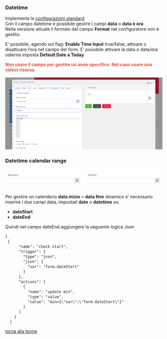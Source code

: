 ### Datetime
Implementa le [configurazioni standard](../../base.md#Neicomponentisonogestiteleseguentiproprietà)   
Con il campo datetime è possibile gestire i campi **data** o **data e ora**   
Nella versione attuale  il formato del campo **Format** nel configuratore non è gestito.

E’ possibile, agendo sul flag: **Enable Time Input** true/false, attivare o disattivare l’ora nel campo del form. E’ possibile attivare la data o data/ora odierna imposta **Default Date a Today**

<font color=" #e74c3c">**Non usare il campo per gestire un anno specifico. Nel caso usare una select risorsa**.</font>

![datetime](../../../img/componenti/advanced/datetime_img1.png "datetime")

### Datetime calendar range

![datetime](../../../img/componenti/advanced/datetime_img2.png "datetime")

Per gestire un calendario **data inizio ~ data fine** dinamico e’ necessario inserire i due campi data, impostati **date** o **datetime** es:  
  - **dateStart**
  - **dateEnd**

Quindi nel campo dateEnd aggiungere la seguente logica Json
​​
```
[  
 {   
      "name": "check start",
      "trigger": {
        "type": "json",
        "json": {
          "var": "form.dateStart"
        }
      },
      "actions": [
        {
          "name": "update min",
          "type": "value",
          "value": "min={\"var\":\"form.dateStart\"}"
        }
      ]
    }
  ]
```

[torna alla home](../../index.md)
